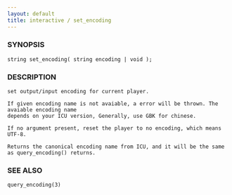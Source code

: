 ```yaml
---
layout: default
title: interactive / set_encoding
---
```


### SYNOPSIS

    string set_encoding( string encoding | void );

### DESCRIPTION

    set output/input encoding for current player.

    If given encoding name is not avaiable, a error will be thrown. The avaiable encoding name
    depends on your ICU version, Generally, use GBK for chinese.

    If no argument present, reset the player to no encoding, which means UTF-8.

    Returns the canonical encoding name from ICU, and it will be the same as query_encoding() returns.

### SEE ALSO

    query_encoding(3)

